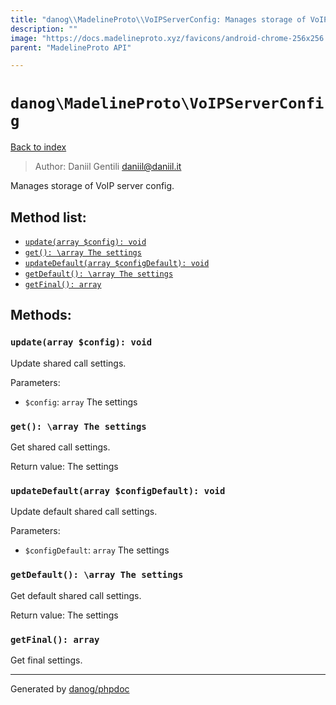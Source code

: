 ```yaml
---
title: "danog\\MadelineProto\\VoIPServerConfig: Manages storage of VoIP server config."
description: ""
image: "https://docs.madelineproto.xyz/favicons/android-chrome-256x256.png"
parent: "MadelineProto API"

---
```

# `danog\MadelineProto\VoIPServerConfig`
[Back to index](../../index.html)

> Author: Daniil Gentili <daniil@daniil.it>  
  

Manages storage of VoIP server config.  




## Method list:
* [`update(array $config): void`](#update-array-config-void)
* [`get(): \array The settings`](#get-array-the-settings)
* [`updateDefault(array $configDefault): void`](#updatedefault-array-configdefault-void)
* [`getDefault(): \array The settings`](#getdefault-array-the-settings)
* [`getFinal(): array`](#getfinal-array)

## Methods:
### `update(array $config): void`

Update shared call settings.


Parameters:

* `$config`: `array` The settings  



### `get(): \array The settings`

Get shared call settings.


Return value: The settings


### `updateDefault(array $configDefault): void`

Update default shared call settings.


Parameters:

* `$configDefault`: `array` The settings  



### `getDefault(): \array The settings`

Get default shared call settings.


Return value: The settings


### `getFinal(): array`

Get final settings.



---
Generated by [danog/phpdoc](https://phpdoc.daniil.it)
